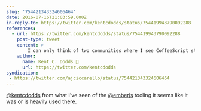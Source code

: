 ```yaml
---
slug: '754421343324606464'
date: 2016-07-16T21:03:59.000Z
in-reply-to: https://twitter.com/kentcdodds/status/754419943790092288
references:
  - url: https://twitter.com/kentcdodds/status/754419943790092288
    post-type: tweet
    content: >
        I can only think of two communities where I see CoffeeScript still: <a href="https://twitter.com/JsKarma?ref_src=twsrc%5Etfw">@JsKarma</a> and <a href="https://twitter.com/AtomEditor?ref_src=twsrc%5Etfw">@AtomEditor</a> plugins
    author:
      name: Kent C. Dodds 🌌
      url: https://twitter.com/kentcdodds
syndication:
 - https://twitter.com/ajciccarello/status/754421343324606464
---
```


[@kentcdodds](https://twitter.com/kentcdodds) from what I've seen of the [@emberjs](https://twitter.com/emberjs) tooling it seems like it was or is heavily used there.
